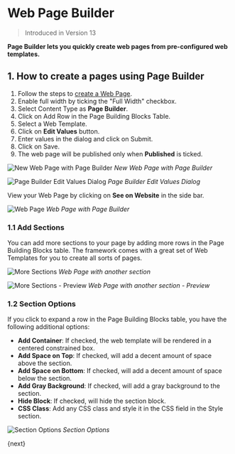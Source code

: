 <!-- add-breadcrumbs -->

# Web Page Builder

> Introduced in Version 13

**Page Builder lets you quickly create web pages from pre-configured web templates.**

## 1. How to create a pages using Page Builder

1. Follow the steps to [create a Web Page](/docs/user/manual/en/website/web-page).
1. Enable full width by ticking the "Full Width" checkbox.
1. Select Content Type as **Page Builder**.
1. Click on Add Row in the Page Building Blocks Table.
1. Select a Web Template.
1. Click on **Edit Values** button.
1. Enter values in the dialog and click on Submit.
1. Click on Save.
1. The web page will be published only when **Published** is ticked.

![New Web Page with Page Builder](/docs/assets/img/website/new-web-page-with-page-builder.png)
_New Web Page with Page Builder_

![Page Builder Edit Values Dialog](/docs/assets/img/website/page-builder-edit-values-dialog.png)
_Page Builder Edit Values Dialog_

View your Web Page by clicking on **See on Website** in the side bar.

![Web Page](/docs/assets/img/website/web-page-with-page-builder-preview.png)
_Web Page with Page Builder_

### 1.1 Add Sections

You can add more sections to your page by adding more rows in the Page Building Blocks
table. The framework comes with a great set of Web Templates for you to create
all sorts of pages.

![More Sections](/docs/assets/img/website/web-page-with-more-sections.png)
_Web Page with another section_

![More Sections - Preview](/docs/assets/img/website/web-page-with-more-sections-preview.png)
_Web Page with another section - Preview_

### 1.2 Section Options

If you click to expand a row in the Page Building Blocks table, you have the
following additional options:

- **Add Container**: If checked, the web template will be rendered in a centered
  constrained box.
- **Add Space on Top**: If checked, will add a decent amount of space above the section.
- **Add Space on Bottom**: If checked, will add a decent amount of space below the section.
- **Add Gray Background**: If checked, will add a gray background to the section.
- **Hide Block**: If checked, will hide the section block.
- **CSS Class**: Add any CSS class and style it in the CSS field in the Style section.

![Section Options](/docs/assets/img/website/page-builder-section-options.png)
_Section Options_


{next}
